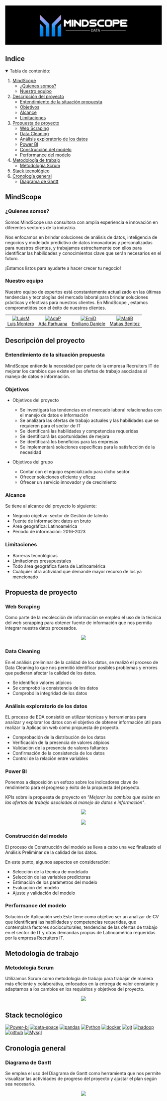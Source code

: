 
<p align="center">
  <img src="https://github.com/emilianod98/MindScope-LaborMarketTrends/blob/main/src/MindScope.png">
</p>


<!-- TABLA DE CONTENIDO -->
## Indice
<details open="open">
  <summary>Tabla de contenido: </summary>
  <ol>
    <li>
      <a href="#MindScope">MindScope</a>
      <ul>
        <li><a href="#Quienes-somos">¿Quienes somos?</a></li>
        <li><a href="#Nuestro-equipo">Nuestro equipo</a></li>
      </ul>
    </li>
    <li>
      <a href="#Descripción-del-proyecto">Descripción del proyecto</a>
      <ul>
        <li><a href="#Entendimiento-de-la-situación-propuesta">Entendimiento de la situación propuesta</a></li>
        <li><a href="#Objetivos">Objetivos</a></li>
        <li><a href="#Alcance">Alcance</a></li>
        <li><a href="#Limitaciones">Limitaciones</a></li>
      </ul>
    </li>
    <li>
      <a href="#Propuesta-de-proyecto">Propuesta de proyecto</a>
      <ul>
        <li><a href="#web-scraping">Web Scraping</a></li>
        <li><a href="#data-cleaning">Data Cleaning</a></li>
        <li><a href="#Analisis-exploratorio-de-los-datos">Análisis exploratorio de los datos</a></li>
        <li><a href="#Power-BI">Power BI</a></li>
        <li><a href="#Construccion-del-modelo">Construcción del modelo</a></li>
        <li><a href="#performance-del-modelo">Performance del modelo</a></li>
      </ul>
    </li>
    <li>
      <a href="#Metodología-de-trabajo">Metodología de trabajo</a>
      <ul>
        <li><a href="#Metodología-Scrum">Metodología Scrum</a></li>
      </ul>
    </li>
    <li>
      <a href="#Stack-tecnológico">Stack tecnológico</a>
    </li>
    <li>
      <a href="#Cronología-general">Cronología general</a>
      <ul>
        <li><a href="#Diagrama-de-Gantt">Diagrama de Gantt</a></li>
      </ul>
    </li>
  </ol>
</details>


## MindScope
### ¿Quienes somos?

Somos MindScope una consultora con amplia experiencia e innovación en diferentes sectores de la industria.

Nos enfocamos en brindar soluciones de análisis de datos, inteligencia de negocios y modelado predictivo de datos innovadoras y personalizadas para nuestros clientes, y trabajamos estrechamente con ellos para identificar las habilidades y conocimientos clave que serán necesarios en el futuro. 

¡Estamos listos para ayudarte a hacer crecer tu negocio!

### Nuestro equipo
Nuestro equipo de expertos está constantemente actualizado en las últimas tendencias y tecnologías del mercado laboral para brindar soluciones prácticas y efectivas para nuestros clientes. En MindScope , estamos comprometidos con el éxito de nuestros clientes. 

<table>
  <tr>
    <td align="center"><a href="https://github.com/luisfer2405"><img src="https://i.ibb.co/KzZwBbQ/LuisM.png" alt="LuisM" width="115" height="115"><br>Luis Montero</a></td>
    <td align="center"><a href="https://github.com/Adapa22"><img src="https://i.ibb.co/ZTJwhht/AdaP.png" alt="AdaP" width="115" height="115"><br>Ada Parhuana</a></td>
    <td align="center"><a href="https://github.com/emilianod98"><img src="https://i.ibb.co/QYMRKCh/EmiD.png" alt="EmiD" width="115" height="115"><br>Emiliano Daniele</a></td>
    <td align="center"><a href="https://github.com/Matt-CB"><img src="https://i.ibb.co/86sDzzn/MatiasB.png" alt="MatiB" width="115" height="115"><br>Matias Benitez</a></td>
  </tr>
</table>

## Descripción del proyecto
### Entendimiento de la situación propuesta
MindScope entiende la necesidad por parte de la empresa Recruiters IT  de mejorar los cambios que existe en las ofertas de trabajo asociadas al manejo de datos e información.

### Objetivos
+ Objetivos del proyecto
  + Se investigará las tendencias en el mercado laboral relacionadas con el manejo de datos e información
  + Se analizará las ofertas de trabajo actuales y las habilidades que se requieren para el sector de IT
  + Se identificará las habilidades y competencias requeridas
  + Se identificará las oportunidades de mejora
  + Se identificará los beneficios para las empresas
  + Se implementará soluciones específicas para la satisfacción de la necesidad

+ Objetivos del grupo
  + Contar con el equipo especializado para dicho sector.
  + Ofrecer soluciones eficiente y eficaz 
  + Ofrecer un servicio innovador y de crecimiento 

### Alcance
Se tiene al alcance del proyecto lo siguiente:
+ Negocio objetivo: sector de Gestión de talento 
+ Fuente de información: datos en bruto
+ Área geográfica: Latinoamérica 
+ Periodo de información: 2016-2023

### Limitaciones
+ Barreras tecnológicas 
+ Limitaciones presupuestales
+ Todo área geográfica fuera de Latinoamérica
+ Cualquier otra actividad que demande mayor recurso de los ya mencionado

## Propuesta de proyecto
### Web Scraping
Como parte de la recolección de información se empleo el uso de la técnica del web scrapping para obtener fuente de información que nos permita integrar nuestra datos procesados.

<p align="center">
  <img src="https://i.ibb.co/VjZ55kw/Scrapping.png">
</p>

### Data Cleaning
En el análisis preliminar de la calidad de los datos, se realizó el proceso de Data Cleaning lo que nos permitió identificar posibles problemas y errores que pudieran afectar la calidad de los datos. 

+ Se identificó valores atípicos
+ Se comprobó la consistencia de los datos
+ Comprobó la integridad de los datos 

### Análisis exploratorio de los datos
EL proceso de EDA consistió en utilizar técnicas y herramientas para analizar y explorar los datos con el objetivo de obtener información útil para realizar la Aplicación web como propuesta de proyecto.

+ Comprobación de la distribución de los datos
+ Verificación de la presencia de valores atípicos
+ Validación de la presencia de valores faltantes
+ Confirmación de la consistencia de los datos
+ Control de la relación entre variables

### Power BI
Ponemos a disposición un esfozo sobre los indicadores clave de rendimiento para el progreso y éxito de la propuesta del proyecto.  

KPIs sobre la propuesta de proyecto en *"Mejorar los cambios que existe en las ofertas de trabajo asociadas al manejo de datos e información"*.

<p align="center">
  <img src="https://i.ibb.co/PDWhnB9/kpi1.png">
</p>

<p align="center">
  <img src="https://i.ibb.co/RSjHMrt/kpi2.png">
</p>

### Construcción del modelo
El proceso de Construcción del modelo se lleva a cabo una vez finalizado el Análisis Preliminar de la calidad de los datos.

En este punto, algunos aspectos en consideración:
+ Selección de la técnica de modelado
+ Selección de las variables predictoras
+ Estimación de los parámetros del modelo
+ Evaluación del modelo
+ Ajuste y validación del modelo

### Performance del modelo
Solución de Aplicación web.Este tiene como objetivo ser un analizar de CV que identificará las habilidades y competencias requeridas, que contemplará factores socioculturales, tendencias de las ofertas de trabajo en el sector de IT y otras demandas propias de Latinoamérica requeridas por la empresa Recruiters IT.

## Metodología de trabajo
### Metodología Scrum

Utilizamos Scrum como metodología de trabajo para trabajar de manera más eficiente y colaborativa, enfocados en la entrega de valor constante y adaptarnos a los cambios en los requisitos y objetivos del proyecto.

<p align="center">
  <img src="https://i.ibb.co/2KQhQF2/scrum.png">
</p>

## Stack tecnológico
<a href="https://powerbi.microsoft.com"><img src="https://i.ibb.co/HF04J5w/power-bi.png" alt="Power-bi" width="60" height="40"></a>
<a href="https://deta.space"><img src="https://i.ibb.co/NSwt4rV/deta-space.png" alt="deta-space" width="40" height="40"></a>
<a href="https://pandas.pydata.org"><img src="https://i.ibb.co/VMLxsSr/pandas.png" alt="pandas" width="100" height="40"></a>
<a href="https://www.python.org"><img src="https://i.ibb.co/28qmHj4/python.png" alt="Python" width="50" height="50"></a> 
<a href="https://www.docker.com"><img src="https://i.ibb.co/PWmjkzX/docker.png" alt="docker" width="40" height="40"></a>
<a href="https://git-scm.com"><img src="https://i.ibb.co/xfxgfZ0/git.png" alt="git" width="40" height="40"></a>
<a href="https://hadoop.apache.org"><img src="https://i.ibb.co/zXh0SZX/hadoop.png" alt="hadoop" width="55" height="55"></a>
<a href="https://github.com"><img src="https://i.ibb.co/n1FvNdz/github.png" alt="github" width="40" height="40"></a>
<a href="https://www.mysql.com"><img src="https://i.ibb.co/JKGQ1mf/mysql.png" alt="Mysql" width="40" height="40"></a>

## Cronología general
### Diagrama de Gantt
Se emplea el uso del Diagrama de Gantt como herramienta que nos permite visualizar las actividades de progreso del proyecto y ajustar el plan según sea necesario.

<p align="center">
  <img src="https://i.ibb.co/QdVLWp4/DGantt.png">
</p>
